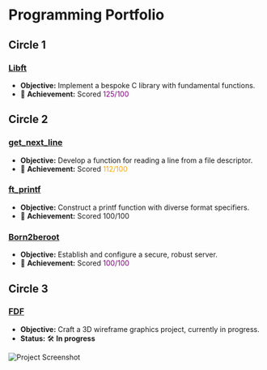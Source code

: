 # Programming Portfolio

## Circle 1

### [Libft](https://github.com/mferest/Cursus42/tree/main/Cursus42-main/Cursus/circle-00/Libft)
- **Objective:** Implement a bespoke C library with fundamental functions.
- 🚀 **Achievement:** Scored <span style="color:purple;">125/100</span>

## Circle 2

### [get_next_line](https://github.com/mferest/Cursus42/tree/main/Cursus42-main/Cursus/circle-01/get_next_line)
- **Objective:** Develop a function for reading a line from a file descriptor.
- 🚀 **Achievement:** Scored <span style="color:orange;">112/100</span>
  
### [ft_printf](https://github.com/mferest/Cursus42/tree/main/Cursus42-main/Cursus/circle-01/ft_printf)
- **Objective:** Construct a printf function with diverse format specifiers.
- 🚀 **Achievement:** Scored 100/100

### [Born2beroot](https://github.com/mferest/Cursus42/tree/main/Cursus42-main/Cursus/circle-01/Born2beroot)
- **Objective:** Establish and configure a secure, robust server.
- 🚀 **Achievement:** Scored <span style="color:purple;">100/100</span>

## Circle 3

### [FDF](Cursus42-main/Cursus/circle-02/fdf)
- **Objective:** Craft a 3D wireframe graphics project, currently in progress.
- **Status:** 🛠️ **In progress**

![Project Screenshot](https://github.com/mferest/Cursus42/assets/139508718/16caf4be-0c23-4b86-a0d4-f1a7bc1a07f7)